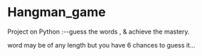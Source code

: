 # Hangman_game
Project on Python :--guess the words , &amp; achieve the mastery.
                
word may be of any length but you have 6 chances to guess it...









